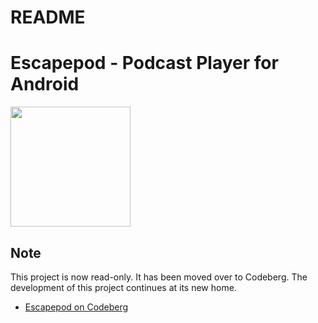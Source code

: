 README
======

# Escapepod - Podcast Player for Android
<img src="https://codeberg.org/y20k/escapepod/raw/branch/master/app/src/main/res/mipmap-xxxhdpi/ic_launcher_round.png" width="192" />


## Note
This project is now read-only. It has been moved over to Codeberg. The development of this project continues at its new home.

* [Escapepod on Codeberg](https://codeberg.org/y20k/escapepod)
